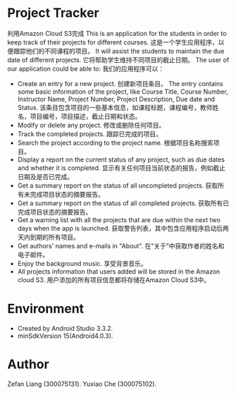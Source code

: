 # Project Tracker
利用Amazon Cloud S3完成
This is an application for the students in order to keep track of their projects for different courses.
这是一个学生应用程序，以便跟踪他们的不同课程的项目。
It will assist the students to maintain the due date of different projects.
它将帮助学生维持不同项目的截止日期。
The user of our application could be able to:
我们的应用程序可以：

 - Create an entry for a new project.
 创建新项目条目。
   The entry contains some basic information of the project, like Course Title, Course Number, Instructor Name, Project Number, Project Description, Due date and Status.
   该条目包含项目的一些基本信息，如课程标题，课程编号，教师姓名，项目编号，项目描述，截止日期和状态。
 - Modify or delete any project.
 修改或删除任何项目。
 - Track the completed projects.
 跟踪已完成的项目。
 - Search the project according to the project name.
 根据项目名称搜索项目。
 - Display a report on the current status of any project, such as due dates and whether it is completed.
 显示有关任何项目当前状态的报告，例如截止日期及是否已完成。
 - Get a summary report on the status of all uncompleted projects.
 获取所有未完成项目状态的摘要报告。
 - Get a summary report on the status of all completed projects.
 获取所有已完成项目状态的摘要报告。
 - Get a warning list with all the projects that are due within the next two days when the app is launched.
 获取警告列表，其中包含应用程序启动后两天内到期的所有项目。
 - Get authors' names and e-mails in "About".
 在“关于”中获取作者的姓名和电子邮件。
 - Enjoy the background music.
 享受背景音乐。
 - All projects information that users added will be stored in the Amazon cloud S3.
 用户添加的所有项目信息都将存储在Amazon Cloud S3中。

# Environment

  - Created by Android Studio 3.3.2.
  - minSdkVersion 15(Android4.0.3).

# Author

Zefan Liang (300075131).
Yuxiao Che  (300075102).
